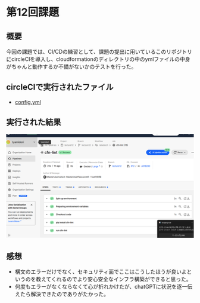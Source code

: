 # 第12回課題
## 概要
今回の課題では、CI/CDの練習として、課題の提出に用いているこのリポジトリにcircleCIを導入し、cloudformationのディレクトリの中のymlファイルの中身がちゃんと動作するか不備がないかのテストを行った。
## circleCIで実行されたファイル
* [config.yml](config.yml)
## 実行された結果
![実行された結果](lecture12_evi/circleCI実行結果20250411.png)
## 感想
* 構文のエラーだけでなく、セキュリティ面でここはこうしたほうが良いよというのを教えてくれるのでより安心安全なインフラ構築ができると思った。
* 何度もエラーがなくならなくて心が折れかけたが、chatGPTに状況を逐一伝えたら解決できたのでありがたかった。